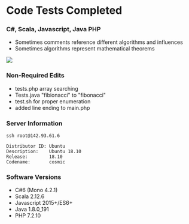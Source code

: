 
# Code Tests Completed

### C#, Scala, Javascript, Java PHP
- Sometimes comments reference different algorithms and influences
- Sometimes algorithms represent mathematical theorems

![](https://www168.lunapic.com/editor/working/clip-154715378918709307?5309050023)



### Non-Required Edits
- tests.php array searching
- Tests.java "fibionacci" to "fibonacci"
- test.sh for proper enumeration
- added line ending to main.php

### Server Information

```ssh root@142.93.61.6```

```
Distributor ID: Ubuntu
Description:    Ubuntu 18.10
Release:        18.10
Codename:       cosmic
```

### Software Versions

- C#6 (Mono 4.2.1)
- Scala 2.12.6
- Javascript 2015+/ES6+
- Java 1.8.0_191
- PHP 7.2.10



